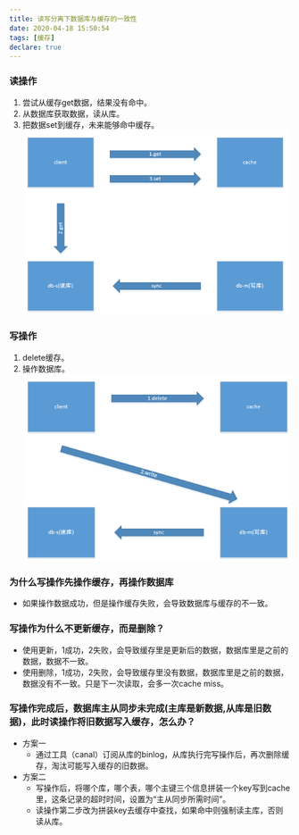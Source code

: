 ```yaml
---
title: 读写分离下数据库与缓存的一致性
date: 2020-04-18 15:50:54
tags: [缓存]
declare: true
---
```

### 读操作
1. 尝试从缓存get数据，结果没有命中。
2. 从数据库获取数据，读从库。
3. 把数据set到缓存，未来能够命中缓存。
![avatar](/images/read.png)

### 写操作
1. delete缓存。
2. 操作数据库。
![avatar](/images/write.png)

### 为什么写操作先操作缓存，再操作数据库
+ 如果操作数据成功，但是操作缓存失败，会导致数据库与缓存的不一致。

### 写操作为什么不更新缓存，而是删除？
+ 使用更新，1成功，2失败，会导致缓存里是更新后的数据，数据库里是之前的数据，数据不一致。
+ 使用删除，1成功，2失败，会导致缓存里没有数据，数据库里是之前的数据，数据没有不一致。只是下一次读取，会多一次cache miss。

### 写操作完成后，数据库主从同步未完成(主库是新数据,从库是旧数据)，此时读操作将旧数据写入缓存，怎么办？
+ 方案一
    * 通过工具（canal）订阅从库的binlog，从库执行完写操作后，再次删除缓存，淘汰可能写入缓存的旧数据。
+ 方案二
    * 写操作后，将哪个库，哪个表，哪个主键三个信息拼装一个key写到cache里，这条记录的超时时间，设置为“主从同步所需时间”。
    * 读操作第二步改为拼装key去缓存中查找，如果命中则强制读主库，否则读从库。
